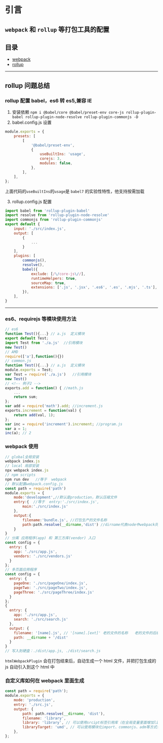 # 引言

## `webpack` 和 `rollup` 等打包工具的配置

## 目录

-   [webpack](#section_webpack)
-   [rollup](#section_rollup)

---

### <a name="section_rollup"></a>

## rollup 问题总结

### rollup 配置 babel，es6 转 es5,兼容 IE

1. 安装依赖
   `npm i @babel/core @babel/preset-env core-js rollup-plugin-babel rollup-plugin-node-resolve rollup-plugin-commonjs -D`
2. babel.config.js 设置

```js
module.exports = {
	presets: [
		[
			'@babel/preset-env',
			{
				useBuiltIns: 'usage',
				corejs: 3,
				modules: false,
			},
		],
	],
};
```

上面代码的`useBuiltIns`的`usage`是 `babel7` 的实验性特性，他支持按需加载

3. rollup.config.js 配置

```js
import babel from 'rollup-plugin-babel'
import resolve from 'rollup-plugin-node-resolve'
import commonjs from 'rollup-plugin-commonjs'
export default {
	input: './src/index.js',
	output: [
		{
			...
		}
	],
	plugins: [
		commonjs(),
		resolve(),
		babel({
			exclude: [/\/core-js\//],
			runtimeHelpers: true,
			sourceMap: true,
			extensions: ['.js', '.jsx', '.es6', '.es', '.mjs', '.ts'],
		}),
	],
}
```

---

### es6、requirejs 等模块使用方法

```js
// es6
function Test(){...} // a.js  定义模块
export default Test;
import Test from './a.js'  //引用模块
new Test()
// AMD
require(['a'],function(){})
// common.js
function Test(){...} // a.js  定义模块
module.exports = Test;
var Test = require('./a.js')   //引用模块
new Test()
// <!-- 例子2 -->
exports.add = function() { //math.js
    ...
    return sum;
};
var add = require('math').add; //increment.js
exports.increment = function(val) {
    return add(val, 1);
};
var inc = require('increment').increment; //program.js
var a = 1;
inc(a); // 2
```

### webpack 使用

```js
// global全局安装
webpack index.js
// local 局部安装
npx webpack index.js
// npm scripts
npm run dev   //等于  webpack
// 默认配置webpack.config.js
const path = require('path')
module.exports = {
	mode:'development',//默认是production，默认压缩文件
	entry:{  //等于  entry:'./src/index.js',
		main:'./src/index.js'
	},
	output:{
		filename:'bundle.js', //打包生产的文件名称
		path:path.resolve(__dirname,'dist') //dirname代表node中webpack同级目录，dist是 文件夹名称
	}
}
// 分离 应用程序(app) 和 第三方库(vendor) 入口
const config = {
  entry: {
    app: './src/app.js',
    vendors: './src/vendors.js'
  }
};
// 多页面应用程序
const config = {
  entry: {
    pageOne: './src/pageOne/index.js',
    pageTwo: './src/pageTwo/index.js',
    pageThree: './src/pageThree/index.js'
  }
};
{
  entry: {
    app: './src/app.js',
    search: './src/search.js'
  },
  output: {
    filename: '[name].js', // '[name].[ext]' 老的文件的名称   老的文件的后缀
    path: __dirname + '/dist'
  }
}
// 写入到硬盘：./dist/app.js, ./dist/search.js
```

`htmlWebpackPlugin` 会在打包结束后，自动生成一个 html 文件，并把打包生成的 js 自动引入到这个 html 中

### 自定义库如何在 webpack 里面生成

```js
const path = require('path');
module.exports = {
	mode: 'production',
	entry: './src.js',
	output: {
		path: path.resolve(__dirname, 'dist'),
		filename: 'library',
		library: 'library', // 可以使用srcipt标签引用库（在全局变量里面增加library变量）
		libraryTarget: 'umd', // 可以使用模块化import、commonjs、adm等方式引用库；值还可以为  this、window、 global，但是这样不能用模块化引入
	},
};
```
